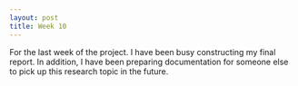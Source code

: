 ```yaml
---
layout: post
title: Week 10
---
```


For the last week of the project. I have been busy constructing my final report.
In addition, I have been preparing documentation for someone else to pick up this research topic in the future.

